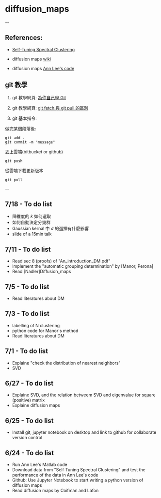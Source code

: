 # diffusion_maps

--
## References:

* [Self-Tuning Spectral Clustering](http://www.vision.caltech.edu/lihi/Demos/SelfTuningClustering.html?fbclid=IwAR32Ab3AU7rdHkdMxYBSiM9RTVZ4R7sjAIhEBJGMjCTFYQuh4o_OrBIJnNo)

* diffusion maps [wiki](https://en.wikipedia.org/wiki/Diffusion_map)

* diffusion maps [Ann Lee's code](http://www.stat.cmu.edu/~annlee/software.htm?fbclid=IwAR2J8KHkhS_XpRae-V9UZr2dGmYZKKFBoz_-f-I8sMlxFt1J_O2NdmK1MQk)

## git 教學

1. git 教學網頁: [為你自己學 Git](https://gitbook.tw)

2. git 教學網頁: [git fetch 與 git pull 的區別](https://goo.gl/gAvBBp)

2. git 基本指令: 

做完某個段落後: 

```
git add .
git commit -m "message"
```

丟上雲端(bitbucket or github)

```
git push
```

從雲端下載更新版本
 
```
git pull
```


--
## 7/18 - To do list
* 降維度的 $k$ 如何選取
* 如何自動決定分幾群
* Gaussian kernal 中 $\sigma$ 的選擇有什麼影響
* slide of a 15min talk

## 7/11 - To do list
* Read sec 8 (proofs) of "An\_introduction\_DM.pdf"
* Implement the "automatic grouping determination" by [Manor, Perona]
* Read [Nadler]Diffusion\_maps

## 7/5 - To do list
* Read literatures about DM

## 7/3 - To do list
* labelling of N clustering
* python code for Manor's method
* Read literatures about DM

## 7/1 - To do list
* Explaine "check the distribution of nearest neighbors"
* SVD

## 6/27 - To do list
* Explaine SVD, and the relation betweem SVD and eigenvalue for square (positive) matrix
* Explaine diffusion maps

## 6/25 - To do list
* Install git, jupyter notebook on desktop and link to github for collaborate version control

## 6/24 - To do list
* Run Ann Lee's Matlab code
* Download data from "Self-Tuning Spectral Clustering" and test the performance of the data in Ann Lee's code
* Github: Use Jupyter Notebook to start writing a python version of diffusion maps
* Read diffusion maps by Coifman and Lafon



